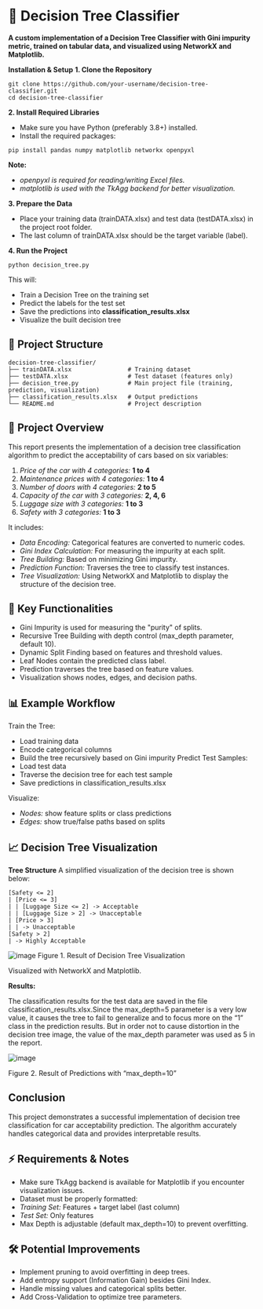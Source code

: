 # 🌳 Decision Tree Classifier
**A custom implementation of a Decision Tree Classifier with Gini impurity metric, trained on tabular data, and visualized using NetworkX and Matplotlib.**

**Installation & Setup**
**1. Clone the Repository**
```
git clone https://github.com/your-username/decision-tree-classifier.git
cd decision-tree-classifier
```

**2. Install Required Libraries**
  - Make sure you have Python (preferably 3.8+) installed.
  - Install the required packages:

```
pip install pandas numpy matplotlib networkx openpyxl
```
**Note:**
  - *openpyxl is required for reading/writing Excel files.*
  - *matplotlib is used with the TkAgg backend for better visualization.*

**3. Prepare the Data**
  - Place your training data (trainDATA.xlsx) and test data (testDATA.xlsx) in the project root folder.
  - The last column of trainDATA.xlsx should be the target variable (label).

**4. Run the Project**
```
python decision_tree.py
```
This will:
  - Train a Decision Tree on the training set
  - Predict the labels for the test set
  - Save the predictions into **classification_results.xlsx**
  - Visualize the built decision tree

## 📁 Project Structure
```
decision-tree-classifier/
├── trainDATA.xlsx                # Training dataset
├── testDATA.xlsx                 # Test dataset (features only)
├── decision_tree.py              # Main project file (training, prediction, visualization)
├── classification_results.xlsx   # Output predictions
└── README.md                     # Project description
```
## 🎯 Project Overview
This report presents the implementation of a decision tree classification algorithm to predict the acceptability of cars based on six variables:
1. *Price of the car with 4 categories:* **1 to 4**
2. *Maintenance prices with 4 categories:* **1 to 4**
3. *Number of doors with 4 categories:* **2 to 5**
4. *Capacity of the car with 3 categories:* **2, 4, 6**
5. *Luggage size with 3 categories:* **1 to 3**
6. *Safety with 3 categories:* **1 to 3**
   
It includes:
   - *Data Encoding:* Categorical features are converted to numeric codes.
   - *Gini Index Calculation:* For measuring the impurity at each split.
   - *Tree Building:* Based on minimizing Gini impurity. 
   - *Prediction Function:* Traverses the tree to classify test instances.
   - *Tree Visualization:* Using NetworkX and Matplotlib to display the structure of the decision tree.

## 🧠 Key Functionalities
  - Gini Impurity is used for measuring the "purity" of splits.
  - Recursive Tree Building with depth control (max_depth parameter, default 10).
  - Dynamic Split Finding based on features and threshold values.
  - Leaf Nodes contain the predicted class label.
  - Prediction traverses the tree based on feature values.
  - Visualization shows nodes, edges, and decision paths.

## 📊 Example Workflow
Train the Tree:
   - Load training data
   - Encode categorical columns
   - Build the tree recursively based on Gini impurity
Predict Test Samples:
   - Load test data
   - Traverse the decision tree for each test sample
   - Save predictions in classification_results.xlsx

Visualize:
   - *Nodes:* show feature splits or class predictions
   - *Edges:* show true/false paths based on splits

## 📈 Decision Tree Visualization

**Tree Structure**
  A simplified visualization of the decision tree is shown below:
  ```
[Safety <= 2]
| [Price <= 3]
| | [Luggage Size <= 2] -> Acceptable
| | [Luggage Size > 2] -> Unacceptable
| [Price > 3]
| | -> Unacceptable
[Safety > 2]
| -> Highly Acceptable
```
![image](https://github.com/user-attachments/assets/d713cff7-2224-4bfe-9862-d4433e8c9f1c)
Figure 1. Result of Decision Tree Visualization

Visualized with NetworkX and Matplotlib.

**Results:** 
<p>The classification results for the test data are saved in the file classification_results.xlsx.Since the max_depth=5 parameter is a very low value, 
  it causes the tree to fail to generalize and to focus more on the “1” class in the prediction results. But in order not to cause distortion in the decision tree image, 
  the value of the max_depth parameter was used as 5 in the report.</p>
  
![image](https://github.com/user-attachments/assets/d7e40b69-8b0e-4a8b-8a82-13be4084bb3a)

Figure 2. Result of Predictions with “max_depth=10”

## Conclusion
<p>This project demonstrates a successful implementation of decision tree classification for car acceptability prediction. 
  The algorithm accurately handles categorical data and provides interpretable results.</p>

## ⚡ Requirements & Notes
- Make sure TkAgg backend is available for Matplotlib if you encounter visualization issues.
- Dataset must be properly formatted:
- *Training Set:* Features + target label (last column)
- *Test Set:* Only features
- Max Depth is adjustable (default max_depth=10) to prevent overfitting.

## 🛠️ Potential Improvements
- Implement pruning to avoid overfitting in deep trees.
- Add entropy support (Information Gain) besides Gini Index.
- Handle missing values and categorical splits better.
- Add Cross-Validation to optimize tree parameters.
